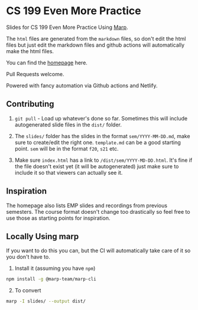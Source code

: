 # CS 199 Even More Practice

Slides for CS 199 Even More Practice Using [Marp](https://marp.app/).

The `html` files are generated from the `markdown` files, so don't edit the html files but just edit the markdown files and github actions will automatically make the html files.

You can find the [homepage](https://cs199emp.netlify.app/) here.

Pull Requests welcome. 

Powered with fancy automation via Github actions and Netlify.

## Contributing

1. `git pull` - Load up whatever's done so far. Sometimes this will include autogenerated slide files in the `dist/` folder.

2. The `slides/` folder has the slides in the format `sem/YYYY-MM-DD.md`, make sure to create/edit the right one. `template.md` can be a good starting point. `sem` will be in the format `f20`, `s21` etc.

3. Make sure `index.html` has a link to `/dist/sem/YYYY-MD-DD.html`. It's fine if the file doesn't exist yet (it will be autogenerated) just make sure to include it so that viewers can actually see it.

## Inspiration

The homepage also lists EMP slides and recordings from previous semesters. The course format doesn't change too drastically so feel free to use those as starting points for inspiration.

## Locally Using marp

If you want to do this you can, but the CI will automatically take care of it so you don't have to.

1. Install it (assuming you have `npm`)

```bash
npm install -g @marp-team/marp-cli
```

2. To convert
```bash
marp -I slides/ --output dist/
```
